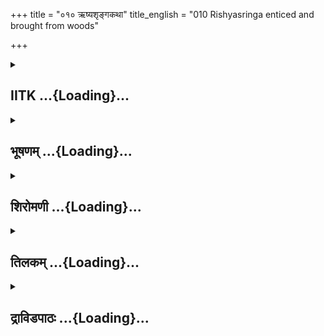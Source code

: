 +++
title = "०१० ऋष्यशृङ्गकथा"
title_english = "010 Rishyasringa enticed and brought from woods"

+++
<div caption="श्रीराम-हरिसीताराममूर्ति-घनपाठिभ्यां वचनम्" class="audioEmbed" src="https://archive.org/download/Ramayana-recitation-Sriram-harisItArAmamUrti-Ghanapaati-v2/Kanda_1/Kanda_1_BK-010-Rushya_Shrunga_Kathaa.mp3"></div>

<div class="js_include collapsed" newlevelforh1="2" title="IITK" unfilled url="/purANam/rAmAyaNam/audIchya-pAThaH/iitk/1_bAlakANDam/02-putrakAmaH/010_RShyashRngakathA.md">
<details><summary><h2>IITK ...{Loading}...</h2></summary>

Sumantra narrates the manner in which Rsyasringa was brought to
Anga--Romapada sends courtesans to lure Rsyasringa and to get him to
faminestricken Anga--rains follow ending famine Rsyasringa marries
Santa, daughter of Romapada.



### श्लोकः
#### मूलम्
सुमन्त्रश्चोदितो राज्ञा प्रोवाचेदं वचस्तदा।  
यथर्श्यशृङ्गस्त्वानीत श्श्रुणु मे मन्त्रिभिस्सह॥1.10.1॥

#### शब्दार्थः
राज्ञा by the king, चोदितः prompted, सुमन्त्रः Sumantra, तदा then, इदम् these words, प्रोवाच said, सःऋश्यशृङ्गः that Rsyasringa, मन्त्रिभिःसह with ministers, यथा in what manner, आनीतः was  brought, मे to me, शृणु listen.

#### आङ्ग्लानुवादः
Thus prompted by king Dasaratha, Sumantra said,  "I shall relate to you the manner in which Rsyasringa was brought to the court. Listen to me along with your ministers".



### श्लोकः
#### मूलम्
रोमपादमुवाचेदं सहामात्यः पुरोहितः।  
उपायो निरपायोऽयमस्माभिरभिचिन्तितः॥ 1.10.2॥

#### शब्दार्थः
सहामात्यः along with ministers, पुरोहितः the priest, रोमपादम् to Romapada, इदम् these words, उवाच addressed, अस्माभिः by us, निरपायः without danger, अयम् this, उपायः plan, अभिचिन्तितः is thought over.

#### आङ्ग्लानुवादः
The priest accompanied by ministers said to Romapada, "We have thought over a plan which will never fail."



### श्लोकः
#### मूलम्
ऋश्यशृङ्गो वनचरस्तपस्स्वाध्ययने रतः।  
अनभिज्ञस्स नारीणां विषयाणां सुखस्य च।1.10.3॥

#### शब्दार्थः
ऋश्यशृङ्गः Risyasringa, वनचरः residing in forests, तपः स्वाध्ययने रतः delighted in the  study of vedas, सः he, नारीणाम् of women, विषयाणाम् of pleasures, सुखस्य च of worldly enjoyments, अनभिज्ञः not acquainted with.

#### आङ्ग्लानुवादः
"Rsyasringa, residing in the forest, is engrossed in the study of the Vedas. He is not acquainted with women and sensual pleasures.



### श्लोकः
#### मूलम्
इन्द्रियार्थैरभिमतैर्नरचित्तप्रमाथिभिः ।  
पुरमानाययिष्यामः क्षिप्रं चाध्यवसीयताम्॥ 1.10.4॥

#### शब्दार्थः
नरचित्तप्रमाथिभिः overpowering the minds of men, अभिमतैः dear, इन्द्रियार्थैः with sensual  pleasures, पुरम् town, आनाययिष्यामः we will prompt him to come over, क्षिप्रम् quickly, अध्यवसीयताम् may it be determined.

#### आङ्ग्लानुवादः
By means of  such things that can cause sensual pleasures and overpower the minds of men, we shall be able to bring him to the town. Let it be decided quickly (said the ministers)



### श्लोकः
#### मूलम्
गणिकास्तत्र गच्छन्तु रूपवत्यस्स्वलङ्कृताः।  
प्रलोभ्य विविधोपायैरानेष्यन्तीह सत्कृताः॥1.10.5॥

#### शब्दार्थः
रूपवत्यः beautiful, स्वलङ्कृताः wellattired, गणिकाः courtesans, सत्कृताः welltreated by you, तत्र there, गच्छन्तु let them go, विविधोपायैः by various means, प्रलोभ्य alluring him, इह here, आनेष्यन्ति will bring him here.

#### आङ्ग्लानुवादः
Beautiful and welladorned courtesans, may be sent there. They will allure him by various means and honourably bring him here.



### श्लोकः
#### मूलम्
श्रुत्वा तथेति राजा च प्रत्युवाच पुरोहितम्।  
पुरोहितो मन्त्रिणश्च तथा चक्रुश्च ते तदा॥1.10.6॥

#### शब्दार्थः
राजा king, श्रुत्वा having listened, तथा इति let it be done in that way, पुरोहितम् priest, प्रत्युवाच replied, तदा then, पुरोहितः priest, ते those, मन्त्रिणश्च ministsers, तथा in the same way, चक्रुः acted.

#### आङ्ग्लानुवादः
The king, having listened to these words, conveyed his approval saying, 'Let it be done that way'. The priests and ministers acted accordingly.



### श्लोकः
#### मूलम्
वारमुख्याश्च तच्छ्रुत्वा वनं प्रविविशुर्महत्।  
आश्रमस्याविदूरेऽस्मिन् यत्नं कुर्वन्ति दर्शने॥1.10.7॥  
ऋषिपुत्रस्य धीरस्य नित्यमाश्रमवासिनः।

#### शब्दार्थः
तत् श्रुत्वा having heard this, वारमुख्याः beautiful courtesans, महत् great, वनम् forest, प्रविविशुः entered, आश्रमस्य of the hermitage, अस्मिन् अविदूरे not at a distance, धीरस्य of that man having controlled senses, नित्यम् always, आश्रमवासिनः residing in the forest, ऋषिपुत्रस्य son of rishi, दर्शने sight of, यत्नम् effort, कुर्वन्ति made.

#### आङ्ग्लानुवादः
Having heard this, beautiful courtesans entered the great forest and remaining at a  place not far from the hermitage made efforts to steal a sight of this son of a sage (Rsyasringa), this forest dweller, this controller of the senses.



### श्लोकः
#### मूलम्
पितुस्सनित्यसन्तुष्टो नातिचक्राम चाश्रमात्॥1.10.8॥  
न तेन जन्मप्रभृति दृष्टपूर्वं तपस्विना।  
स्त्री वा पुमान्वा यच्चान्यत्सर्वं नगरराष्ट्रजम्॥ 1.10.9॥

#### शब्दार्थः
नित्यसन्तुष्टः always contended, सः Rsyasringa, पितुः father's, आश्रमात् from the hermitage, नातिचक्राम never stirred out, तपस्विना by the ascetics, तेन by him, जन्मप्रभृति from his birth, स्त्री वा neither a woman, पुमान्वा nor a man, नगरराष्ट्रजम् born in towns or cities, सर्वम् all, यत् अन्यत् other creatures, न दृष्टपूर्वम् did not see earlier.

#### आङ्ग्लानुवादः
He (Rsyasringa) was always content and never stirred out of his father's hermitage. Absorbed in penance he had never seen  a woman or a man nor any of the creatures born in towns or cities right from his birth.



### श्लोकः
#### मूलम्
ततः कदाचित्तं देशमाजगाम यदृच्छया।  
विभण्डकसुतस्तत्र ताश्चापश्यद्वराङ्गनाः॥1.10.10॥

#### शब्दार्थः
ततः thereafter, कदाचित् on one day, विभण्डकसुतः son of Vibhandaka, यदृच्छया accidentally, तं देशम् towards that place, आजगाम came, तत्र there, ताः those, वराङ्गनाः beautiful women, अपश्यत् saw.

#### आङ्ग्लानुवादः
One day this son of Vibhandaka (Rsyasringa) accidentally came to the place where he saw the beautiful women.



### श्लोकः
#### मूलम्
ताश्चित्रवेषाः प्रमदा गायन्त्यो मधुरस्वराः।  
ऋषिपुत्रमुपागम्य सर्वा वचनमब्रुवन्॥ 1.10.11॥

#### शब्दार्थः
चित्रवेषाः beautifully attired, मधुरस्वराः having sweet voices, गायन्त्यः singing, ताः those प्रमदाः women, सर्वाः all, ऋषिपुत्रम् Rsyasringa, उपागम्य having approached, अब्रुवन् said.

#### आङ्ग्लानुवादः
Those wonderfully attired women singing with sweet voices approached the son of the sage (Rsyasringa) and saidः



### श्लोकः
#### मूलम्
कस्त्वं किं वर्तसे ब्रह्मन् ज्ञातुमिच्छामहे वयम्।  
एकस्त्वं विजने घोरे वने चरसि शंस नः॥ 1.10.12॥

#### शब्दार्थः
ब्रह्मन् O Brahman, त्वं कः who are you? किं वर्तसे how are you subsisting? त्वम् you, एकः alone, विजने in a lonely, घोरे dreadful, वने in the forest, चरसि you are roaming, वयम् we, ज्ञातुम् to know, इच्छामहे desirous, नःशंस tell us.

#### आङ्ग्लानुवादः
'O brahman Who are you? How are you subsisting? We wish to know why you are roaming alone in this dreadful forest? Could you tell us.'



### श्लोकः
#### मूलम्
अदृष्टरूपास्तास्तेन काम्यरूपा वने स्त्रियः।  
हार्दात्तस्य मतिर्जाता व्याख्यातुं पितरं स्वकम्॥1.10.13॥

#### शब्दार्थः
काम्यरूपाः women of charming appearance, ताः स्त्रियः those women, तेन by him, वने in the forest, अदृष्टरूपाः whose forms were never seen before, हार्दात् due to affection, तस्य for him, स्वकं पितरम्  about his father, व्याख्यातुम् narrating, मतिः intention, जाता arose.

#### आङ्ग्लानुवादः
He had never seen such charming women in the forest. He developed affection towards them and a desire arose in him to speak about his father.



### श्लोकः
#### मूलम्
पिता विभण्डकोऽस्माकं तस्याहं सुत औरसः।  
ऋश्यशृङ्ग इति ख्यातं नाम कर्म च मे भुवि॥1.10.14॥

#### शब्दार्थः
विभण्डकः Vibhandaka, अस्माकम् our, पिता father, अहम् I, तस्य his, औरसः सुतः his own son, मे my, ऋश्यशृङ्ग Rsyasringa, इति thus, नाम name, कर्म च through result of an action (having one horn on his head), भुवि world over, ख्यातम् is known.

#### आङ्ग्लानुवादः
'My father is Vibhandaka. I am his own son. My name is Rsyasringa. I am known the world over by this name associated with my karma'.



### श्लोकः
#### मूलम्
इहाश्रमपदोऽस्माकं समीपे शुभदर्शनाः।  
करिष्ये वोऽत्र पूजां वै सर्वेषां विधिपूर्वकम्॥1.10.15॥

#### शब्दार्थः
शुभदर्शनाः O auspicious looking women, अस्माकम् our, आश्रमपदः hermitage, इह here, समीपे nearby, अत्र here, वः सर्वेषाम् to all of you, पूजाम् hospitable reception, विधिपूर्वकम् according to scriptural injunctions, करिष्ये I will extend.

#### आङ्ग्लानुवादः
'O auspiciouslooking women, our hermitage is nearby. I will extend to you due hospitality'.



### श्लोकः
#### मूलम्
ऋषिपुत्रवचश्श्रुत्वा सर्वासां मतिरास वै।  
तदाश्रमपदं द्रष्टुं जग्मुस्सर्वाश्च तेन ताः॥ 1.10.16॥

#### शब्दार्थः
ऋषिपुत्रवचः words of the son of ascetic, Rishyashringa, श्रुत्वा having listened, सर्वासाम् for all those women, तत् आश्रमपदम् that hermitage, द्रष्टुम् to see, मतिः desire, आस वै arose, सर्वाः all of them, तेन with him, जग्मुः च accompanied.

#### आङ्ग्लानुवादः
After listening to the words of the sage's son (Rsyasringa), all the beautiful women with a desire to see the hermitage  accompanied him.



### श्लोकः
#### मूलम्
आगतानां ततः पूजामृषिपुत्रश्चकार ह।  
इदमर्घ्यमिदं पाद्यमिदं मूलमिदं फलं च नः॥1.10.17॥

#### शब्दार्थः
ततः thereafter, ऋषिपुत्रः son of ascetic, इदम् this one, नः our, अर्घ्यम् respectable offerings, इदम् this, पाद्यम् water for washing feet, इदम् this, मूलम् roots, फलं च fruits also, आगतानाम् for all those who have come, पूजाम् homage, चकार ह performed.

#### आङ्ग्लानुवादः
Thereafter the son of ascetic respectfully received the the strangers saying, "(Accept) our offerings, here is water for washing feet and  here are roots and fruits".



### श्लोकः
#### मूलम्
प्रतिगृह्य च तां पूजां सर्वा एव समुत्सुकाः।  
ऋषेर्भीताश्च शीघ्रं ता गमनाय मतिं दधुः॥1.10.18॥

#### शब्दार्थः
ताः सर्वाः all of them, समुत्सुकाः anxious persons, तां पूजाम् those offerings, प्रतिगृह्य having  received, ऋषेः of the ascetic, भीताः feared, शीघ्रम् immediately, गमनाय to return, मतिम्  minds, दधुः decided.

#### आङ्ग्लानुवादः
The anxious courtesans received the offerings and afraid of the ascetic's return, made up their minds to withdraw immediately.



### श्लोकः
#### मूलम्
अस्माकमपि मुख्यानि फलानीमानि वै द्विज ।  
गृहाण प्रति भद्रं ते भक्षयस्व च मा चिरम्॥1.10.19॥

#### शब्दार्थः
द्विज O Brahmin, अस्माकम् our, मुख्यानि excellent, इमानि फलान्यपि these fruits also, प्रतिगृहाण you may accept, भद्रम् ते prosperity to you, भक्षयस्व you may eat, चिरम् मा do not delay.

#### आङ्ग्लानुवादः
'O brahmin, these are excellent fruits. May prosperity be to you. Accept them and eat them without delay.'



### श्लोकः
#### मूलम्
ततस्तास्तं समालिङ्ग्य सर्वा हर्षसमन्विताः।  
मोदकान्प्रददुस्तस्मै भक्ष्यांश्च विविधान् बहून्॥1.10.20॥

#### शब्दार्थः
ततः there upon, ताः सर्वाः all of them, तम् him, समालिङ्ग्य embracing, हर्षसमन्विताः they were filled with joy, तस्मै for him, बहून् plentiful, मोदकान् sweetmeats, विविधान् various, भक्ष्यांश्च other articles of food, प्रददुः gave.

#### आङ्ग्लानुवादः
Then, all the courtesans embracing him with joy, offered plentiful sweetmeats and various items of food.



### श्लोकः
#### मूलम्
तानि चास्वाद्य तेजस्वी फलानीति स्म मन्यते।  
अनास्वादितपूर्वाणि वने नित्यनिवासिनाम्॥1.10.21॥

#### शब्दार्थः
तेजस्वी Rsyasringa, possessing the lustre of Brahma, वने in the forest, नित्यनिवासिनाम् of  those who are always residing in the forest, अनास्वादितपूर्वाणि which were not tasted earlier, तानि them, आस्वाद्य having tasted, फलानि इति as fruits, मन्यते स्म thought about them.

#### आङ्ग्लानुवादः
The lustrous (Rsyasringa) who had never tasted any food other than what was offered by the permanent forestdwellers mistook them for fruits.



### श्लोकः
#### मूलम्
आपृच्छ्य च तदा विप्रं व्रतचर्यां निवेद्य च।  
गच्छन्ति स्मापदेशात्ता भीतास्तस्य पितुस्स्त्रियः॥1.10.22॥

#### शब्दार्थः
तदा then, ताः स्त्रियः those women, विप्रम् Rsyasringa, आपृच्छ्य bidding farewell, व्रतचर्याम् observance of religious austerities, निवेद्य having made known, तस्य his, पितुः for his father, भीताः afraid of, अपदेशात् on that pretext, गच्छन्ति स्म went away.

#### आङ्ग्लानुवादः
The ladies apprehensive of (the arrival of) his father took leave of him on the pretext of  observance of (evening) rites.



### श्लोकः
#### मूलम्
गतासु तासु सर्वासु काश्यपस्यात्मजो द्विजः।  
अस्वस्थहृदयश्चासीद्दुःखं स्म परिवर्तते॥1.10.23॥

#### शब्दार्थः
तासु सर्वासु when all of them, गतासु (सतीषु ) having departed, काश्यपस्य Kasyapa's, आत्मजः son, द्विजः brahmin, अस्वस्थहृदयः restless in mind, आसीत् remained, दुःखम्  sorrow, परिवर्तते स्म moved him around.

#### आङ्ग्लानुवादः
When they all departed, Kasyapa's son, the brahmin roamed (Rsyasringa) with a restless mind  charged with sorrow.



### श्लोकः
#### मूलम्
ततोऽपरेद्युस्तं देशमाजगाम स वीर्यवान्।  
मनोज्ञा यत्र ता दृष्टा वारमुख्यास्स्वलङ्कृताः॥1.10.24॥

#### शब्दार्थः
ततः afterwards, वीर्यवान् possessing the power of penance, सः he, अपरेद्युः on the following day, मनोज्ञाः pleasing  to the mind, वारमुख्याः courtesans, स्वलङ्कृताः welladorned, ताः the courtesans, यत्र at which place, दृष्टाः were seen, तं देशम् that place, आजगाम came.

#### आङ्ग्लानुवादः
On the following day, the sage armed with the power of penance, came to the place where he had seen those enticing, welladorned courtesans.



### श्लोकः
#### मूलम्
दृष्ट्वैव च तास्तदा विप्रमायान्तं हृष्टमानसाः।  
उपसृत्य ततस्सर्वास्तास्तमूचुरिदं वचः॥1.10.25॥

#### शब्दार्थः
तदा then, ताः they, आयान्तम् approaching, तं विप्रम् that brahmin, दृष्ट्वा एव after seeing him, हृष्टमानसाः rejoiced in mind, ताः सर्वाः all of them, ततः thereafter, उपसृत्य having approached, तम् addressing him, इदं वचः these words, ऊचुः uttered.

#### आङ्ग्लानुवादः
All of them were rejoiced on seeing the brahmin approaching them, came nearer to him and saidः



### श्लोकः
#### मूलम्
एह्याश्रमपदं सौम्य ह्यस्माकमिति चाब्रुवन्।  
तत्राप्येष विधिश्श्रीमान् विशेषेण भविष्यति॥1.10.26॥

#### शब्दार्थः
हे सौम्य O Gentleman, अस्माकम् our, आश्रमपदम् hermitage, एहि you may come, तत्र there, श्रीमान् lovely, एषः विधिः this hospitable treatment, विशेषेण special, भविष्यति will be extended, इति च also, अब्रुवन् spoke.

#### आङ्ग्लानुवादः
'O handsome one, come to our hermitage. A special, sumptuous hospitality will be extended to you', they said.



### श्लोकः
#### मूलम्
श्रुत्वा तु वचनं तासां सर्वासां हृदयङ्गमम्।  
गमनाय मतिं चक्रे तं च निन्युस्तदा स्त्रियः॥1.10.27॥

#### शब्दार्थः
तासां सर्वासाम् all theirs, हृदयङ्गमम् pleasing to the mind, वचनम् speech, श्रुत्वा having heard, गमनाय to go forth, मतिम् decison, चक्रे made, तदा then, स्त्रियः those women, तं निन्युः took him away.

#### आङ्ग्लानुवादः
Having heard their words pleasing to the mind, he agreed to go with them. And the women took him away.



### श्लोकः
#### मूलम्
तत्र चानीयमाने तु विप्रे तस्मिन्महात्मनि।  
ववर्ष सहसा देवो जगत्प्रह्लादयंस्तदा॥1.10.28॥

#### शब्दार्थः
महात्मनि when the illustrious, तस्मिन् विप्रे ascetic, आनीयमाने was being brought, तदा then, देवः Parjanya, Presiding deity for rains, जगत् earth, प्रह्लादयन् pleasing, सहसा at once, तत्र there, ववर्ष rained.

#### आङ्ग्लानुवादः
As the illustrious sage was being brought (to Anga) the god of rain (Parjanya) suddenly inundated the earth which looked cherful (with rain).



### श्लोकः
#### मूलम्
वर्षेणैवागतं विप्रं विषयं स्वं नराधिपः।  
प्रत्युद्गम्य मुनिं प्रह्वश्शिरसा च महीं गतः॥1.10.29॥

#### शब्दार्थः
नराधिपः king Romapada, वर्षेणैव along with rain, स्वम् his own, विषयम् country, आगतम् arrived, मुनिम् ascetic, विप्रम् brahmin, (Rsyasringa), प्रत्युद्गम्य gone out to welcome, प्रह्वः bowed down humbly, शिरसा with head, महीम् ground, गतः touched.

#### आङ्ग्लानुवादः
The king (Romapada) went out to welcome the ascetic, the brahmin who brought along with him rains to his country. He humbly bowed down his head and prostrated before him.



### श्लोकः
#### मूलम्
अर्घ्यं च प्रददौ तस्मै न्यायतस्सुसमाहितः।  
वव्रे प्रसादं विप्रेन्द्रान्मा विप्रं मन्युराविशेत्॥1.10.30॥

#### शब्दार्थः
सुसमाहितः concentrating his mind, तस्मै to him, अर्घ्यम् च offerings, न्यायतः righteously, प्रददौ gave, विप्रेन्द्रात् from the brahmin (Rsyasringa), प्रसादम् favour, वव्रे sought, विप्रम् sage Vibhandaka, मन्युः anger, आविशेत् did not pervade.

#### आङ्ग्लानुवादः
He gave that Indra among the brahmins offerings righteously with unstinted devotion and asked for his favour that he should not incur the wrath of the sage (his father Vibhandaka for having brought him to Anga).



### श्लोकः
#### मूलम्
अन्तःपुरं प्रविश्यास्मै कन्यां दत्त्वा यथाविधि।  
शान्तां शान्तेन मनसा राजा हर्षमवाप सः॥1.10.31॥  
एवं स न्यवसत्तत्र सर्वकामैस्सुपूजितः।

#### शब्दार्थः
सः राजा the king, अन्तःपुरम् inner apartment, प्रविश्य having entered, कन्याम् daughter, शान्ताम् Shanta, अस्मै for him, यथाविधि in accordance with rules, दत्वा united him in marriage, शान्तेन peaceful, मनसा mind, हर्षम् satisfaction, अवाप experienced.  
सः Rsyasringa, एवम् in this way, सर्वकामैः all desires, सुपूजितः respectfully ministered, तत्र there, न्यवसत् lived.

#### आङ्ग्लानुवादः
The king entered the inner apartment, duly offered him his daughter Shanta in marriage and experienced peace and satisfaction.  
Thus he (Rsyasringa) lived there, with all his desires fulfilled" (said Sumantra).  

### समाप्तिः
 श्रीमद्रामायणे वाल्मीकीय आदिकाव्ये बालकाण्डे दशमस्सर्गः॥  
Thus ends the tenth sarga of Balakanda of the holy Ramayana the first epic composed by sage Valmiki.

</details>
</div>
<div class="js_include collapsed" newlevelforh1="2" title="भूषणम्" unfilled url="/purANam/rAmAyaNam/audIchya-pAThaH/TIkA/bhUShaNa_iitk/1_bAlakANDam/02-putrakAmaH/010_RShyashRngakathA.md">
<details><summary><h2>भूषणम् ...{Loading}...</h2></summary>



सुमन्त्रश्चोदितो राज्ञा प्रोवाचेदं वचस्तथा ।  

यथर्श्यशृङ्गस्त्वानीतः शृणु मे मन्त्रिभिः स ह  ॥  १।१०।१  ॥   

सुमन्त्र इत्यादि । मे मत्तः, स ऋश्यशृङ्गः यथा मन्त्रिभिरानीतः तथा शृणु ।
हेति प्रसिद्धौ  ॥  १।१०।१  ॥   

  

रोमपादमुवाचेदं सहामात्यपुरोहितः ।  

उपायो निरपायो ऽयमस्माभिरभिचिन्तितः  ॥  १।१०।२  ॥   

रोमेति । निरपायः अव्यभिचारिफलः  ॥  १।१०।२  ॥   

  

ऋश्यशृङ्गो वनचरस्तपःस्वाध्यायने रतः ।  

अनभिज्ञः स नारीणां विषयाणां सुखस्य च  ॥  १।१०।३  ॥   

ऋश्यशृङ्ग इति । तपःस्वाध्यायने तपःस्वाध्याययोः । "सर्वो द्वन्द्वो
विभाषयैकवद्भवति" इत्येकवद्भावः । "अन्येषामपि दृश्यते" इति दीर्घः । तेन
पुराणेतिहासादिमुखेनापि न स्त्रीस्वरूपं जानातीति भावः । नारीणामनभिज्ञ इति
कर्मणि षष्ठी । विषयाणां शब्दस्पर्शरूपरसगन्धानां सम्बन्धिनः सुखस्य
चानभिज्ञश्च भवति  ॥  १।१०।३  ॥   

  

इन्द्रियार्थैरभिमतैर्नरचित्तप्रमाथिभिः ।  

पुरमानाययिष्यामः क्षिप्रं चाध्यवसीयताम्  ॥  १।१०।४  ॥   

इन्द्रियेति । नरचित्तप्रमाथिभिः नरचित्ताकर्षकैः, तमिति शेषः । क्षिप्रं
शीघ्रमानाययिष्यामः । अध्यवसीयतां निश्चीयताम्, अस्मदुक्तप्रकार इति शेषः
 ॥  १।१०।४  ॥   

  

गणिकास्तत्र गच्छन्तु रूपवत्यः स्वलङ्कृताः ।  

प्रलोभ्य विविधोपायैरानयिष्यन्ति सत्कृताः  ॥  १।१०।५  ॥   

के इन्द्रियार्थाः, कथं तैरानयनम् ? तत्राह गणिका इति । गणिकाः वेश्याः ।
प्रलोभ्य वञ्चयित्वा सत्कृताः अस्माभिः कृतबहुमानाः, ऋश्यशृङ्गेण वा  ॥ 
१।१०।५  ॥   

  

श्रुत्वा तथेति राजा च प्रत्युवाच पुरोहितम् ।  

पुरोहितो मन्त्रिणश्च तथा चक्रुश्च ते तदा ।  

वारमुख्यास्तु तच्छ्रुत्वा वनं प्रविविशुर्महत्  ॥  १।१०।६  ॥   

श्रुत्वेति । राजा पुरोहितं तथेति प्रत्युवाच । पुरोहितो ऽपि
मन्त्रिणस्तथेति प्रत्युवाच । ते च मन्त्रिणस्तथा चक्रुः, तेषामेवाधिकारात्
वारमुख्याः प्रेषयामासुरित्यर्थः  ॥  वारेति अर्द्धमेकम् । वारशब्देन  

वारस्त्रिय उच्यन्ते, नामैकदेशे नामग्रहणात्  ॥  १।१०।६  ॥   

  

आश्रमस्याविदूरे ऽस्मिन् यत्नं कुर्वन्ति दर्शने ।  

ऋषिपुत्रस्य धीरस्य नित्यमाश्रमवासिनः  ॥  १।१०।७  ॥   

आश्रमस्येति । अस्मिन्वने आश्रमस्याविदूरे । दर्शने ऋष्यशृङ्गदर्शने ।
यत्नम् अवधानम्, कुर्वन्ति अकुर्वन् । ऋषिपुत्रस्येत्यादिविशेषणत्रयं
यत्नस्य कर्तव्यत्वे हेतुः  ॥  १।१०।७  ॥   

  

पितुः स नित्यसन्तुष्टो नातिचक्राम चाश्रमात्  ॥  १।१०।८  ॥   

उक्तहेतुं विवृणोति पितुरित्यर्द्धेन । पितुः सकाशान्नित्यसन्तुष्टः ।
पितृशुश्रूषणैकरत इत्यर्थः  ॥  १।१०।८  ॥   

  

न तेन जन्मप्रभृति दृष्टपूर्वं तपस्विना ।  

स्त्री वा पुमान् वा यच्चान्यत्सर्वं नगरराष्ट्रजम्  ॥  १।१०।९  ॥   

हेत्वन्तरमाह न तेनेति । जन्मप्रभृति जन्मारभ्य, नगरजमश्वादि, राष्ट्रजं
कुक्कुटादि  ॥  १।१०।९  ॥   

  

ततः कदाचित्तं देशमाजगाम यदृच्छया ।  

विभण्डकसुतस्तत्र ताश्चापश्यद्वराङ्गनाः  ॥  १।१०।१०  ॥   

तत इति । यदृच्छया दैववशात्  ॥  १।१०।१०  ॥   

  

ताश्चित्रवेषाः प्रमदा गायन्त्यो मधुरस्वरैः ।  

ऋषिपुत्रमुपागम्य सर्वा वचनमब्रुवन्  ॥  १।१०।११  ॥   

ता इति । चित्रवेषाः नानालङ्काराः  ॥  १।१०।११  ॥   

  

कस्त्वं किं वर्तसे ब्रह्मन् ज्ञातुमिच्छामहे वयम् ।  

एकस्त्वं विजने घोरे वने चरसि शंस नः  ॥  १।१०।१२  ॥   

कस्त्वमिति । कस्त्वं किञ्जातिः, कस्य पुत्र इत्यर्थः । किं किमर्थं वर्तसे
। इच्छामह इत्यात्मनेपदमार्षम् । भवान् किञ्जातिः किन्नामधेयः कस्य पुत्रः
त्वं घोरे ऽस्मिन्वने किमर्थं वर्तसे किमर्थमेकश्चरसीति योजना  ॥  १।१०।१२
 ॥   

  

अदृष्टरूपास्तास्तेन काम्यरूपा वने स्त्रियः ।  

हार्दात्तस्य मतिर्जाता ह्याख्यातुं पितरं स्वकम्  ॥  १।१०।१३  ॥   

अदृष्टेति । यस्मात्कारणात् काम्यरूपाः काम्यमानरूपाः ताः । स्त्रियो वने
तेनादृष्टरूपाः तस्मात् हार्दात् दर्शनजस्नेहात्, स्वकं पितरं पित्रादिकम्
आख्यातुं मतिर्जाता  ॥  १।१०।१३  ॥   

  

पिता विभण्डको ऽस्माकं तस्याहं सुत औरसः ।  

ऋश्यशृङ्ग इति ख्यातं नाम कर्म च मे भुवि  ॥  १।१०।१४  ॥   

पितेति । अस्माकमिति मृगाद्यपेक्षया बहुवचनम् । किं तद्वद्गौणः पुत्रो ऽसि
? नेत्याह औरस इति । पुरा किल महाभूततटाकाख्ये सरसि उपस्पृशतो विभण्डकस्य
उर्वशीं दृष्ट्वा रेतो ऽस्खलत् । तन्मृगी जलेन सह पीत्वा गर्भिण्यासीत् ।
तस्यां जातः ऋश्यमृगतुल्यशृङ्गत्वाद्दृश्यशृङ्गाख्यो ऽभूदिति पौराणिकी कथा
। मे ऋश्यशृङ्गेति नाम ख्यातम् । मे तपोरूपं कर्म च भुवि वनभुवि ख्यातम्  ॥ 
१।१०।१४  ॥   

  

इहाश्रमपदो ऽस्माकं समीपे शुभदर्शनाः ।  

करिष्ये वो ऽत्र पूजां वै सर्वेषां विधिपूर्वकम्  ॥  १।१०।१५  ॥   

इहेति । इह वनसमीपे प्रदेशे । अस्माकमाश्रमपदः । पुंस्त्वमार्षम् । अत्र वः
पूजां करिष्ये, आगन्तव्यमिति भावः । सर्वेषामिति पुँल्लिङ्गनिर्देशः
स्त्रीस्वरूपापरिज्ञानकृतः  ॥  १।१०।१५  ॥   

  

ऋषिपुत्रवचः श्रुत्वा सर्वासां मतिरास वै ।  

तदाश्रमपदं द्रष्टुं जग्मुः सर्वाश्च तेन ताः  ॥  १।१०।१६  ॥   

ऋषीति । द्रष्टुं मतिरास अभूत् । अस्तेर्भूभावाभाव आर्षः । तेन सह
तदाश्रमपदं जग्मुश्च  ॥  १।१०।१६  ॥   

  

आगतानां ततः पूजामृषिपुत्रश्चकार ह ।  

इदमर्घ्यमिदं पाद्यमिदं मूलमिदं फलम्  ॥  १।१०।१७  ॥   

आगतानामिति । आगतानाम् आश्रमपदमागतानाम्, अन्ते इतिकरणं द्रष्टव्यम्  ॥ 
१।१०।१७  ॥   

  

प्रतिगृह्य तु तां पूजां सर्वा एव समुत्सुकाः ।  

ऋषेर्भीतास्तु शीघ्रं ता गमनाय मतिं दधुः  ॥  १।१०।१८  ॥   

प्रतिगृह्येति । समुत्सुकाः तत्संलापसाभिलाषाः ताः सर्वाः तां पूजाम्
ऋषिपुत्रदत्तां पूजाम् । प्रतिगृह्य ऋषेर्विभण्डकाद्भीतास्सत्यः शीघ्रं
गमनाय मतिं दधुः  ॥  १।१०।१८  ॥   

  

अस्माकमपि मुख्यानि फलानीमानि वै द्विज ।  

गृहाण प्रति भद्रं ते भक्षयस्व च मा चिरम्  ॥  १।१०।१९  ॥   

अस्माकमिति । प्रतिगृहाणेत्यन्वयः । "छन्दसि परे ऽपि" इति
प्रतीत्यस्योपसर्गस्य धातोरुपरिष्टात्प्रयोगः । "छन्दोवत्पुराणानि भवन्ति"
इति न्यायात् । मा चिरं विलम्बं मा कुरु  ॥  १।१०।१९  ॥   

  

ततस्तास्तं समालिङ्ग्य सर्वा हर्षसमन्विताः ।  

मोदकान् प्रददुस्तस्मै भक्षांश्च विविधान् शुभान्  ॥  १।१०।२०  ॥   

तत इति । अत्रादौ इत्युक्त्वेत्युपस्कार्यम्, स्नेहिजनवत्
वशीकारार्थमालिङ्ग्य  ॥  १।१०।२०  ॥   

  

तानि चास्वाद्य तेजस्वी फलानीति स्म मन्यते ।  

अनास्वादितपूर्वाणि वने नित्यनिवासिनाम्  ॥  १।१०।२१  ॥   

तानीति । वने नित्यनिवासिनाम् अनास्वादितपूर्वाणि तैः पूर्वमनास्वादितानि
फलानीमानीति मन्यते स्म । अपूर्वरसत्वात् "पूरणगुण " इति समासप्रतिषेधादेव
ज्ञापकात् तृतीयार्थे षष्ठी  ॥  १।१०।२१  ॥   

  

आपृच्छ्य तु तदा विप्रं व्रतचर्यां निवेद्य च ।  

गच्छन्ति स्मापदेशात्ताः भीतास्तस्य पितुः स्त्रियः  ॥  १।१०।२२  ॥   

आपृच्छ्येति । व्रतचर्यां निवेद्य अस्माभिः किञ्चिद्व्रतमनुष्ठेयमस्तीति
व्रतानुष्ठानं निवेद्य, तस्मादपदेशाद्व्याजात् । तस्य पितुर्भीताः सत्यो
गच्छन्ति स्म  ॥  १।१०।२२  ॥   

  

गतासु तासु सर्वासु काश्यपस्यात्मजो द्विजः ।  

अस्वस्थहृदयश्चासीद्दुःखं स्म परिवर्तते  ॥  १।१०।२३  ॥   

गतास्विति । काश्यपस्य कश्यपपुत्रस्य विभण्डकस्य, अस्वस्थहृदयः
कर्षितचित्तः दुःखं यथा भवति तथा परिवर्त्तते स्म सञ्चरति स्म  ॥  १।१०।२३
 ॥   

  

ततो ऽपरेद्युस्तं देशमाजगाम स वीर्यवान् ।  

मनोज्ञा यत्र ता दृष्टा वारमुख्याः स्वलङ्कृताः  ॥  १।१०।२४  ॥   

तत इति । ततः अस्वस्थचित्तत्वाद्धेतोः  ॥  १।१०।२४  ॥   

  

दृष्टैव च तदा विप्रमायान्तं हृष्टमानसाः ।  

उपसृत्य ततः सर्वास्तास्तमूचुरिदं वचः  ॥  १।१०।२५  ॥   

दृष्ट्वेति स्पष्टम्  ॥  १।१०।२५  ॥   

  

एह्याश्रमपदं सौम्य ह्यस्माकमिति चाब्रुवन् ।  

तत्राप्येष विधिः श्रीमान् विशेषेण भविष्यति  ॥  १।१०।२६  ॥   

एहीति । अस्माकमाश्रमपदमेहीति पूर्वेणान्वयः । तत्रापि श्रीमान्
समृद्धिमान् एष विधिः सत्कारः स्वदेशत्वाद्विशेषेण भविष्यति इति
चाब्रुवन्निति योजना  ॥  १।१०।२६  ॥   

  

श्रुत्वा तु वचनं तासां सर्वासां हृदयङ्गमम् ।  

गमनाय मतिं चक्रे तं च निन्युस्तदा स्त्रियः  ॥  १।१०।२७  ॥   

श्रुत्वेति । हृदयङ्गमं मनोज्ञम् । खश्प्रकरणे "गमेः सुप्युपसङ्ख्यानम्"
इति खश् । निन्युः नावमारोप्य गङ्गाप्रवाहेणेति शेषः । तथैव भारते
प्रतिपादनात्  ॥  १।१०।२७  ॥   

  

तत्र चानीयमाने तु विप्रे तस्मिन् महात्मनि ।  

ववर्ष सहसा देवो जगत्प्रह्लादयंस्तदा  ॥  १।१०।२८  ॥   

तत्रेति । तत्र अङ्गदेश इत्यर्थः  ॥  १।१०।२८  ॥   

  

हर्षेणैवागतं विप्रं विषयं स्वं नराधिपः ।  

प्रत्युद्गम्य मुनिं प्रह्वः शिरसा च महीं गतः  ॥  १।१०।२९  ॥   

हर्षेणेति । स्वं विषयं स्वदेशम्, प्रह्वः विनीतः  ॥  १।१०।२९  ॥   

  

अर्घ्यं च प्रददौ तस्मै न्यायतः सुसमाहितः ।  

वव्रे प्रसादं विप्रेन्द्रान्मा विप्रं मन्युराविशत्  ॥  १।१०।३०  ॥   

अर्घ्यं चेति । अर्घः पूजा तदर्थमुदकमर्ध्यम्, "पादार्घाभ्यां च" इति
यत्प्रत्ययः । न्यायतः शास्त्रक्रमेण । विप्रेन्द्रात् ऋश्यशृङ्गात् ।
प्रसादं गणिकाभिः प्रलोभ्यानयनकृतकोपनिवृत्तिं वव्रे । कथं वव्रे ? विप्रं
त्वां मन्युः कोपो माविशेदिति, माविशत्वित्यर्थः । लकारव्यत्ययः । यद्वा
विप्रं विभण्डकं मन्युः पुत्रविश्लेषकृतः कोपःमाविशेदिति । एवं प्रसादनादेव
विभण्डको न चुकोप पुत्रप्रसादवरणादेव पिता त्रिलोकज्ञस्तुष्यतीति पूर्वमेव
मन्त्रिभिर्निर्णीतं चेति बोध्यम् । कथमन्यथा उपायं चिन्तयन्तः प्राज्ञाः
अपायमपि न चिन्तयेयुः  ॥  १।१०।३०  ॥   

  

अन्तःपुरं प्रविश्यास्मै कन्यां दत्त्वा यथाविधि ।  

शान्तां शान्तेन मनसा राजा हर्षमवाप सः  ॥  १।१०।३१  ॥   

अन्तःपुरमिति । प्रविश्य तेन सहेति सिद्धम् । शान्तेन निर्दुःखेन
मनसोपलक्षितः । प्रसादकार्योपदर्शनात् प्रसन्नत्वं सिद्धम्  ॥  १।१०।३१  ॥   

  

एवं स न्यवसत्तत्र सर्वकामैः सुपूजितः  ॥  १।१०।३२  ॥   

\[ऋश्यशृङ्गो महातेजाश्शान्तया सह भार्यया ।\]  

इत्यार्षे श्रीरामायणे वाल्मीकीये आदिकाव्ये बालकाण्डे दशमः सर्गः  ॥  १०
 ॥   

एवमिति । एवं सर्वकामैः सुपूजितः । तत्र रोमपादान्तःपुरे  ॥  १।१०।३२  ॥   

इति श्रीगोविन्दराजविरचिते श्रीरामायणभूषणे मणिमञ्जीराख्याने
बालकाण्डव्याख्याने  

दशमःसर्गः  ॥  १०  ॥   

  



</details>
</div>
<div class="js_include collapsed" newlevelforh1="2" title="शिरोमणी" unfilled url="/purANam/rAmAyaNam/audIchya-pAThaH/TIkA/shiromaNI_iitk/1_bAlakANDam/02-putrakAmaH/010_RShyashRngakathA.md">
<details><summary><h2>शिरोमणी ...{Loading}...</h2></summary>



सुमन्त्र इति । राज्ञा चोदितः प्रेरितः सुमन्त्रः तदा तस्मिन्काले इदं वचः
प्रोवाच । वचनप्रकारमाह यथा येन प्रकारेण ऋष्यशृङ्गः मन्त्रिभिः
रोमपादसचिवादिभिः आनीतः रोमपादपुरं प्रापितस्तं प्रकारं सः
विशेषप्रश्नकर्ता त्वं मे मत्तः शृणु हेति हर्षे  ॥  १।१०।१  ॥   

  

रोमेति । सहामात्यः अमात्यसहितः पुरोहितः रोमपादम् इदं वचः उवाच ।
तद्वचनमेवाह निरपायः अवश्यंभाविफलविशिष्टः अयमुपायः अस्माभिः
अभिचिन्तितविचारितः  ॥  १।१०।२  ॥   

  

आनयनोपायमाह ऋष्येति । यः तपःस्वाध्यायतत्परः तपःस्वाध्याययोः निरतः वनचरः
वनमात्रवासी स ऋष्यशृङ्गः नारीणां स्त्रीणां
विषयाणामिन्द्रियग्राह्यरूपरसादीनां च सुखस्य
इन्द्रियविषयसंयोगजन्यानन्द(न्दि)तमस्य च अनभिज्ञः अनभिज्ञातास्ति  ॥ 
१।१०।३  ॥   

  

अभिमतैः प्रीतिविषयभूतैः अत एव नरचित्तप्रमाथिभिः जनहृदयापकर्षकैः
इन्द्रियार्थैः इन्द्रियविषयभूतपदार्थैः क्षिप्रं शीघ्रं पुरमानाययिष्यामः
इति अध्यवसीयताम् निश्चीयताम् । चशब्द इत्यर्थे  ॥  १।१०।४  ॥   

  

गणिका इति । रूपवत्यः स्वलङ्कृताः गणिका वेश्यास्तत्र ऋषिसमीपे गच्छन्तु ।
सत्कृता मुनिना आदृतास्ताः विविधोपायैः प्रलोभ्य इह आनेष्यन्ति  ॥  १।१०।५
 ॥   

  

श्रुत्वेति । राजा रोमपादः श्रुत्वा स्वमन्त्रिपुरोहितोक्तिं ज्ञात्वैव तथा
स्वोक्तप्रकारेण कुरुष्वेति पुरोहितं प्रत्युवाच । तदा राजाज्ञापनकाले ते
पुरोहितो मन्त्रिणश्च तथा राजाज्ञया स्वोक्तप्रकारेण चक्रुः । ऋष्यानयनाय
वनप्रवेशं प्रति गणिकाः आज्ञापयामासुरित्यर्थः । चशब्द एवार्थे  ॥  १।१०।६
 ॥   

  

वारमुख्या इति । वारमुख्याः गणिकाः तद्वनप्रवेशाज्ञापनं श्रुत्वैव महद्वनं
प्रविविशुः । अस्मिन्मुनिवनत्वेन प्रसिद्धवने आश्रमस्य
विभाण्डकमुनिपर्णशालायाः अविदूरे निकटे । स्थित्वेति शेषः । धीरस्य अत एव
नित्यमाश्रमवासिनः ऋषिपुत्रस्य ऋष्यशृङ्गस्य दर्शने अवलोकने यत्नं प्रयत्नं
कुर्वन्ति । एतेन मुनिसमीपगमनं नैतासां साध्यमिति ध्वनितम् । तेन मुनेः
परमतेजस्वित्वं सूचितम् । सार्धश्लोक एकान्वयी  ॥  १।१०।७  ॥   

  

पितुरिति । पितुः पितृसेवया पितृकृतलालनादिना वा नित्यसन्तुष्टः ऋष्यशृङ्गः
आश्रमान्नातिचक्राम  ॥  १।१०।८  ॥   

  

नेति । तेन प्रसिद्धेन तपस्विना ऋष्यशृङ्गेण जन्मप्रभृति जन्मनः आरभ्य
नगरराष्ट्रजं नगरराष्ट्रोद्भवं स्त्रीपुमाँश्च अन्यत्तद्भिन्नं च
नपुंसकमित्यर्थः । सत्वं नगरराष्ट्रसम्बन्धिप्राणिधर्मश्च वृत्तमिति यावत्
। एतत्सर्वं दृष्टपूर्वं न । अतो न ज्ञायत इति शेषः । दृष्टपूर्वं
नगरराष्ट्रजमेतद्द्वयमावृत्त्या लिङ्गविपरिणामेन च सर्वत्रान्वेति ।
"नपुंसकमनपुंसकेनैकवच्चास्यान्यतरस्याम्" इति नपुंसकशेषे
समुदायान्वयेनावयवान्वये पर्यवसानं वा बोध्यम् । वाशब्दौ चार्थौ  ॥  १।१०।९
 ॥   

  

तत इति । ततः स्वाश्रमात्कदाचित्कस्मिंश्चित्समये तं गणिकाधिष्ठितं देशं
वनप्रदेशं यदृच्छया परमात्मेच्छया विभाण्डकसुतः ऋष्यशृङ्गः आजगाम । तत्र
तस्मिन्वनप्रदेशे ता वञ्चनार्थमागताः वराङ्गनाः गणिकाः अपश्यच्च  ॥  १।१०।१०
 ॥   

  

ता इति । चित्रवेषाः विचित्रवेषधराः मधुरस्वनैः गायन्त्यः ताः
आनयनार्थमागताः सर्वाः प्रमदाः ऋषिपुत्रमुपागम्य सम्प्राप्य वचनमब्रुवन्  ॥ 
१।१०।११  ॥   

  

वचनमेवाह क इति । हे ब्रह्मन् त्वं कः कस्य पुत्रः किन्नामा चासीत्यर्थः ।
किं वर्तसे किं कर्म वर्तसे प्रवर्तयसि करोषीत्यर्थः । अन्तर्भावितणिजर्थः
। विजने जनान्तररहिते अत एव घोरे भयङ्करे वने एकस्त्वं किं किमर्थं चरसि
इति वयं ज्ञातुमिच्छामहे इच्छामः । अतस्त्वं नः अस्मभ्यं शंस ।
किमित्यावृत्त्या चरसीत्यत्राप्यन्वेति । विजने दूरे इति भट्टसम्मतः पाठः ।
तत्र ग्रामादिभ्यो दूरे इत्यर्थः  ॥  १।१०।१२  ॥   

  

अदृष्टेति । तेन ऋष्यशृङ्गेण अदृष्टरूपाः न दृष्टानि रूपाणि यासां ताः
काम्यरूपाः सर्वेच्छाविषयीभूतरूपविशिष्टाः । परमसुन्दरीरित्यर्थः । वने
विद्यमानाः स्त्रियः हार्दादवलोकनमात्रेण जातस्नेहात्स्वकं पितरमुपलक्षणेन
तत्पृष्टं सर्वमित्यर्थः । आख्यातुं मतिर्जाता ।
ख्याधातोर्द्विकर्मकत्वात्  

कर्मद्वयम्  ॥  १।१०।१३  ॥   

  

तदाख्यानमेवाह पितेति । अस्माकं पिता विभाण्डकः विभाण्डकनामा । "अस्मदो
द्वयोश्च" इत्यनुशासनाद्बहुत्वम् । स्वस्मिन्नौपचारिकपुत्रत्वं वारयन्नाह
ऋष्यशृङ्ग इति । ऋष्यशृङ्गनामकः तस्य विभाण्डकस्याहमौरसः मुख्यः सुतः । मे
कर्म मत्कर्तृकोच्चारणक्रियानिष्पाद्यं भुवि वैकुण्ठादिभूमौ ख्यातं
प्रसिद्धं नाम रामनामेत्यर्थः । ऋष्यशृङ्गनामार्थस्तु ऋष्यस्य
मृगजातिविशेषस्य शृङ्गमिव शृङ्गं यस्येत्यर्थः । अत्र पौराणिकी प्रसिद्धिः
कस्मिंश्चित्सरसि विहरन्तीमुर्वशीमवलोक्य स्खलितं विभाण्डकस्य रेतः जले
मृग्या पीतम् । तज्जातत्वाच्छृङ्गित्वमेतस्येति । एतेन कर्मनाम्नोः
ख्यातपदं योजयित्वा व्याख्यानं निरस्तम् । ख्यातत्वस्य पितर्यपि तुल्यत्वेन
तन्नामकथनवैयर्थ्यापत्तेः । ननु ऽसंस्कृतायां तु भार्यायां
स्वयमुत्पादयेत्तु यम् । तमौरसं विजानीयात्पुत्रं प्राथमकल्पिकम्ऽ
इत्याद्युक्त्या ऽस्मिन्नौरसत्वव्यवहारो ऽनुपपन्न इति वाच्यम् ।
स्वनिरूपितक्षेत्रजादिभिन्नत्वे सति स्वजन्यत्वमौरसत्वमिति
स्वीकारेणादोषात् । स्मृतिस्त्वेकदेशानुवादिका । दृष्टश्चैकदेशानुवादो
ऽवाक्ये तु सा विवक्षामपेक्षतेऽ इत्यादाविति दिक् । केचित्तु
पुराणप्रसिद्धमृष्यन्तरमिति वर्णयन्ति । अस्य मृगीसुतत्वेन व्यवहारस्तु
मृगनयनीत्वादिना तन्मातुर्मृगीत्वेन व्यवहारात् । अस्मिन्पक्षे
ऋष्यशृङ्गार्थस्तु ऋष्याणां मृगाणां शृङ्गाणि विहारशिखराणि यस्य
पर्वतशिखरविचरणशील इत्यर्थः । अत्रौरस इत्युक्तिरेव मानम् । अत्रारुचिबीजं
तु हनुमदादीनामौरसत्वव्यवहाराभावापत्तिरिति । कर्मणः प्रसिद्धत्वमात्रोक्तौ
ऋषेः स्वौद्धत्यवर्णनं प्रसज्येत । तेन तस्य गर्वित्वं प्रसज्येत इति दिक्
। स्मृतिनिषिद्धस्य आत्मनामादिग्रहणस्य प्रश्नाख्यानयोरदोषकत्वं
स्मृतिसिद्धान्तादौ निरुक्तम् । वक्ष्यते चैतत् रघुनाथस्य
स्वनामोच्चारणादिप्रघट्टके  ॥  १।१०।१४  ॥   

  

इहेति । हे शुभदर्शनाः इह अस्मिन्वने समीपे भवन्निकटे एव अश्रमपदः
श्रमनिवर्तकस्थानमस्ति । अतः अत्रास्मिन्स्वाश्रमे सर्वेषां वः युष्माकं
पूजां विधिपूर्वकं करिष्ये । एतेन मदाश्रमे भवद्भिर्गन्तव्यमिति बोधितम् ।
तेन तस्यातिथिपूजने श्रद्धातिशयः सूचितः । आश्रमपद इति पुँस्त्वमार्षम् ।
सर्वेषामिति पुँलिङ्गत्वेन निर्देशः स्त्रीपरिज्ञानराहित्यमूलकः । वैशब्द
एवार्थे  ॥  १।१०।१५  ॥   

  

ऋषीति । ऋषिपुत्रवचः श्रुत्वैव आश्रमपदं द्रष्टुं सर्वासां मतिर्निश्चयः आस
। अतस्तेन ऋष्यशृङ्गेण सह सर्वाः गणिकास्तदा तस्मिन्काले आश्रमपदं जग्मुः ।
वैशब्द एवार्थे । चो हेतौ । अस्तेर्भूभावाभाव आर्षः । दीप्त्यर्थकासो रूपं
वा  ॥  १।१०।१६  ॥   

  

गतानामिति । ततो ऽनन्तरमेव ऋषिपुत्रः गतानां स्वाश्रमे प्राप्तानां
स्त्रीजनानां पूजां चकार । ह इति प्रसिद्धौ । पूजनस्वरूपमाह इदमर्घ्यादिकं
नः अस्माकम् । दत्तं प्रतिगृह्णन्तु इति शेषः । तुशब्द एवार्थे  ॥  १।१०।१७
 ॥   

  

प्रतीति । समुत्सुकाः परमहर्षविशिष्टाः सर्वा गणिकास्तां मुनिदत्तां पूजां
प्रतिगृह्यैव । तुना शनैः किञ्चित्सम्भाष्य ऋषेर्विभाण्डकाद्भीता एव सत्यः
गमनायैव शीघ्रेण शीघ्रं मतिं दधुः । द्वितीयस्तुशब्द एवार्थे । एतेन
तस्मिन्काले ऋषिराश्रमादन्यत्र गत इति ध्वनितम्  ॥  १।१०।१८  ॥   

  

अस्माकमपीति । द्विज हे ब्राह्मण इमानि मुख्यानि श्रेष्ठानि अस्माकमपि
फलानि प्रतिगृहाण भक्षयस्व च चिरं विलम्बं मा नैव कुरु । ते भद्रम् ।
भक्षणेन कल्याणं स्यादित्यर्थः । वैशब्द एवार्थे । छन्दसि परे
इत्यनुशासनात्प्रतिशब्दः परत्र प्रयुक्तः  ॥  १।१०।१९  ॥   

  

तत इति । ततः स्वोक्त्यनन्तरं हर्षसमन्विता सर्वास्ता गणिकाः तं मुनिं
समालिङ्ग्य तस्मै मुनये विविधाननेकप्रकाराञ्छुभान्रमणीयान् भक्ष्यान्
भक्षयितुं योग्यान्मोदकान्प्रददुः । चो हेतौ । एतेन  

कार्यसिद्धौ न विलम्ब इति हर्षे हेतुर्ध्वनितः  ॥  १।१०।२०  ॥   

  

तानीति । तेजस्वी मुनिः वने नित्यनिवासिनामनास्वादितपूर्वाणि
पूर्वभक्षणकर्मत्वरहितानि तानि मोदकजातानि आस्वाद्य भक्षयित्वा तानि
फलान्येव इति मन्यते स्म । चशब्द एवार्थे  ॥  १।१०।२१  ॥   

आपृछ्येति । अपदानामाश्रयरहितानामीशात्स्वामिनः । रक्षकादित्यर्थः । तस्य
मुनेः पितुः भीता एव स्त्रियः व्रतचर्यां गमनहेतुकव्याजरूपव्रतकर्तव्यतां
निवेद्य उक्त्वा आपृछ्य आज्ञां गृहीत्वा च गच्छन्ति स्वस्थानं यान्ति स्म ।
तुशब्द एवार्थे  ॥  १।१०।२२  ॥   

  

गतास्विति । सर्वासु तासु गणिकासु गतासु काश्यपस्य कश्यपपुत्रविभाण्डकस्य
आत्मजो द्विजो ब्राह्मणः ऋष्यशृङ्ग अस्वस्थहृदयः चलितचित्तः एवासीत् । अत
एव दुःखं यथा स्यात्तथा परिवर्तते स्म । नैकत्रातिष्ठदित्यर्थः । चशब्द
एवार्थे । दुःखाच्च परिवर्तते इति भट्टसम्मतः पाठः । एतेन
ऋषेस्तन्मनस्कत्वं व्यक्तम्  ॥  १।१०।२३  ॥   

  

तत इति । स्वलङ्कृताः शोभनालङ्कारालङ्कृता अत एव मनोज्ञाः मनोहराः ताः
वारमुख्याः गणिकाः यत्र यस्मिन्देशे दृष्टाः ऋषिपुत्रेणावलोकिताः तं देशं
वीर्यवांस्तपोबलविशिष्टः स ऋष्यशृङ्ग ततः स्वाश्रमात्परेद्युः आजगाम । स
वीर्यवानित्येतस्मादुत्तरम् ऽविभाण्डकसुतः श्रीमान्मनसा चिन्तयन्मुहुःऽ इति
श्लोकार्द्धं भट्टसम्मतम्  ॥  १।१०।२४  ॥   

  

दृष्ट्वैवेति । तदा ऋष्यागमनसमये एव आयान्तं तं विप्रम् ऋष्यशृङ्गं
दृष्ट्वैव सर्वास्ताः गणिकाः ततः स्वासनादुपसृत्य प्रत्युद्गम्य इदं वचः
ऊचुः  ॥  १।१०।२५  ॥   

  

तद्वचनमेवाहः एहीति । हे सौम्य अस्माकमपि आश्रमपदमा समन्ताच्छ्रमनिवर्तकं
स्थानमेहि आगच्छ । तत्र तस्मिन्नस्मदाश्रमपदे ऽपि
श्रीमान्सर्वसम्पत्तिसमृद्धः एषः फलादिनिचयविशिष्टः विधिः सत्कारविधानं
विशेषेण भविष्यतीति अब्रुवन् । चशब्द इत्यर्थे अब्रुवन्नित्यस्यानन्तरं
ऽचित्राण्यत्र बहूनि स्युर्मूलानि च फलानि चऽ इति श्लोकार्द्धं भट्टसम्मतम्
 ॥  १।१०।२६  ॥   

  

श्रुत्वेति । सर्वासां हृदयङ्गमं मनोहरं वचनं श्रुत्वैव गमनाय मतिं निश्चयं
चक्रे । तदा तद्गमननिश्चयकाले एव तं ऋषिं स्त्रियः निन्युः । तुचशब्दौ
एवार्थौ । अत्र भारतानुरोधान्नयनं नावमारोप्य गङ्गाप्रवाहेण बोध्यम्  ॥ 
१।१०।२७  ॥   

  

तत्रेति । तदा आनयनकाले तत्र रोमपादस्वामिकाङ्गदेशे महात्मनि तस्मिन्विप्रे
आनीयमाने एव जगत्प्रह्लादयन्नानन्दयन्नेव देवः सहसा त्वरितं ववर्ष ।
तुचशब्दौ एवार्थौ  ॥  १।१०।२८  ॥   

  

वर्षेणेति । स प्रसिद्धो नराधिपो रोमपादः वर्षेण वृष्ट्या सहैव विषयं
स्वदेशमागतं मुनिं विप्रं प्रत्युद्गम्य प्रत्युद्गमनं कृत्वा प्रह्वः नतिं
कुर्वन्नेव शिरसा महीं गतः प्राप्तः । साष्टाङ्गं प्रणामं कृतवानित्यर्थः ।
चशब्द एवार्थे  ॥  १।१०।२९  ॥   

  

अर्घ्यमिति । सुसमाहितः एकाग्रचित्तो राजा अर्घ्यं पूजार्थमुदकं तस्मै
ऋष्यशृङ्गाय न्यायतो यथाविधि प्रददौ । विप्रम् ऋष्यशृङ्गं तत्पितरं च
मन्युः प्रलोभ्यानयनजनितः पुत्रवियोगजनितश्च कोपः मा आविशेत् इति हेतोः
विप्रेन्द्रात् प्रसादं स्वापराधक्षमापनपूर्वकतत्प्रसन्नतां वव्रे ययाचे ।
चशब्दो हेत्वर्थे । विप्रमन्युशब्दौ विनिगमनाविरहेणार्थद्वयबोधकौ  ॥ 
१।१०।३०  ॥   

  

अन्त इति । स राजा अन्तःपुरं प्रविश्य । ऋषिणा सह अन्तःपुरं गत्वेत्यर्थः ।
अस्मै ऋष्यशृङ्गाय शान्तां तन्नामिकां कन्यां शान्तेन मनसा दत्त्वा आहर्षं
वृष्टिजनितऋषिसम्बन्धजनितत्वेन प्रवृद्धप्रमोदमवाप  ॥  १।१०।३१  ॥   

  

एवमिति । एवमुक्तप्रकारेण सर्वकामैः सर्वैरिच्छाविषयीभूतपदार्थैस्तु पूजितः
अत्यन्तं सत्कृतः महातेजाः परमतेजस्वी ऋष्यशृङ्गः शान्तया भार्यया सह तत्र
रोमपादपुरे सन्न्यवसत् । सुखपूर्वकं  

निवासं चकारेत्यर्थः । अत्र महातेजा इत्युक्त्या ऋषेः
गणिकास्पर्शजन्यदोषासंसर्गत्वं ध्वनितम् । तेन रामोपासनायाः प्रभावातिशयः
सूचितः । अत्रार्थै ऽयथा विधिनिषेधौ हि मुक्तं नैवोपसर्पतः । तथा न
स्पर्शतो रामोपासकं विधिपूर्वकम्ऽ इत्यादिवचनं सानुकूलम्  ॥  १।१०।३२  ॥   

  

इति श्रीमद्वाल्मीकीयरामायणव्याख्याने रामायणशिरोमणौ बालकाण्डे दशमः सर्गः
 ॥  १०  ॥   

  

  



</details>
</div>
<div class="js_include collapsed" newlevelforh1="2" title="तिलकम्" unfilled url="/purANam/rAmAyaNam/audIchya-pAThaH/TIkA/tilaka_iitk/1_bAlakANDam/02-putrakAmaH/010_RShyashRngakathA.md">
<details><summary><h2>तिलकम् ...{Loading}...</h2></summary>



सुमन्त्र इति । चोदितस्तादृशतपस्विनो गणिकाभिरानयनमत्याश्चर्यमिति विस्तरेण
कथनाय प्रेरितः । मन्त्रिभिः सह सम्मन्त्र्य रोमपादेन यथार्ष्यशृङ्ग आनीतो
येन चोपायेनानीतस्तन्मया निगदितं सर्वं प्रकारं मे मत्तो मन्त्रिभिः सह
शृण्विति योजना  ॥  १।१०।१  ॥   

  

रोमेति । सहामात्यः पुरोहितस्तमुवाच । निरपायो ऽव्यभिचारिफलः  ॥  १।१०।२
 ॥   

  

नारीणां नारीसम्बन्धिविषयाणां शब्दादीनां तत्सम्बन्धिसुखस्य चेत्यर्थः  ॥ 
१।१०।३  ॥   

  

अभिमतैः । प्राणिमात्रस्येति शेषः ।
इन्द्रियार्थैस्तद्विषयैर्दिव्यगीत्यादिभिः । अध्यवसीयतामस्मदुक्तकरणाय
यत्यताम्  ॥  १।१०।४  ॥   

  

तदाह गणिका इति । सत्कृता विचित्राम्बराभरणान्नपानादिभिः  ॥  १।१०।५  ॥   

  

श्रुत्वेति । राजा पुरोहितं तथेति त्वयैव तथा कर्तव्यमिति प्रत्युवाच ।
अत्यल्पविषयत्वाद्राज्ञ एवं वादः । अथ पुरोहितस्य विप्रत्वाद्गणिकाभिः
संवादो ऽनुचित इति सो ऽपि मन्त्रिणः प्रत्युवाच । मन्त्रिणश्च ते तथा
चक्रुः साक्षाद्गणिकाः प्रैरयन्  ॥  १।१०।६  ॥   

  

वारेति । तन्मन्त्रिवचः । अस्मिन्वने युष्मज्जनपदप्रान्तवर्तिनि
शृङ्गवेरपुरवने । आश्रमस्य विभाण्डकाश्रमस्याविदूरे निकटे स्थित्वा
ऋषिपुत्रस्य धीरत्वादिगुणविशिष्टस्य दर्शने यत्नं कुर्वन्ति स्म चक्रुः  ॥ 
१।१०।७  ॥   

  

पितुरुपलालनादभिर्नित्यसन्तुष्टः स आश्रमान्नातिचक्रामाश्रमाद्दूरं न
निरगात्  ॥  १।१०।८  ॥   

  

नेति । रूपादिकं जन्मप्रभृति दृष्टपूर्वं न भवति यथा तथा व्यवह्रियत इति
शेषः । नगरजं सत्वमश्वगजादि । राष्ट्रजम् सूकरकुक्कुटादि  ॥  १।१०।९  ॥   

  

तत इति । तं देशम् वारस्त्रीसञ्चारदेशम् । यदृच्छया दैववशात्  ॥  १।१०।१०,११
 ॥   

  

क इति । कस्त्वं किंजातिः कस्य पुत्र इति च किंनामा च । किं वर्तसे
किंकर्मासि । अपि चैकः संस्त्वं विजने दूरे जनवासरूपग्रामादिभ्यो दूरे वने
किमर्थं चरसीति प्रश्नत्रयम्  ॥  १।१०।१२  ॥   

  

अदृष्टेति । स्त्रिय इत्यस्य दृष्टा इति शेषः । अनेन हार्दमूलभूता "चलस्य
चेतसो या स्यादुदासीनेषु वस्तुषु । अवारणीया वृत्तिः सा दृष्टिशब्देन
कथ्यते  ॥ " इत्युक्तलक्षणा दृष्टिरुक्ता। ततः
सर्वांशेऽनुपेक्षात्मकज्ञानरूपः परिचयोऽपि मध्ये ज्ञेयः। अतस्तासु
हार्दाद्दर्शनजस्नेहात्। "दोषानालोकिनी प्रीत्याख्यचित्तवृत्तिर्हार्दम्"
इत्युक्तेः। स्वकम् स्वीयम्। अदृष्टरूपाः प्रागदृष्टैवंरूपाः। काम्यरूपाः
कमनीयरूपाः। एतद्द्वयं च स्नेहकारणम्  ॥   

१।१०।१३  ॥   

पितेति । नामेत्यन्तमाद्यप्रश्नोत्तरम् । द्वितीयप्रश्नोत्तरमाह कर्म च
मदीयं भुवि प्रसिद्धम् । तपोरूपमित्यर्थः  ॥  १।१०।१४  ॥   

  

तृतीयप्रश्नोत्तरमाह इहेति । इह वने । आश्रमपदः । आर्षं पुंस्त्वम् । वर्तत
इति शेषः । सर्वेषामिति निर्देशो वस्तुमात्राभिप्रायेणा । अनेन
स्त्रीस्वरूपापरिज्ञानं सूचितम्  ॥  १।१०।१५  ॥   

  

ऋषीति । आसेत्यार्षम् । बभूवेत्यर्थः । तद्द्रष्टुं मतिर्बभूवेत्यन्वयः  ॥ 
१।१०।१६  ॥   

  

नो ऽस्माकम् । भक्ष्यमिति शेषः  ॥  १।१०।१७  ॥   

  

प्रतीति । समुत्सुका ऋष्यशृङ्गस्य तदाश्रमतो नयने । ऋषेर्विभाण्डकात्  ॥ 
१।१०।१८  ॥   

  

मुख्यानि प्रशस्तास्वादवन्ति । प्रतारणार्थं मोदका एवमुच्यन्ते ।
प्रतिगृहाण । ते भद्रम् कल्याणम् । भक्षयस्व च । फलानीति शेषः । मा चिरम् ।
ऋषेरागमनात्पूर्वमेव भक्षणीयमित्याशयः  ॥  १।१०।१९  ॥   

  

तत इति । समालिङ्गय स्पर्शेनापि वशीकर्तुमालिङ्गनम् । हर्षसमन्विताः ।
बालब्रह्मचारितो गाढतरालिङ्गनप्राप्त्या स्वकार्यानुकूलस्पर्शप्राप्त्या च
 ॥  १।१०।२०  ॥   

  

तानीति । ताभिः प्रीत्या दत्तानि । तेजस्वी वारवनितास्पर्शे
ऽप्यूर्ध्वरेतस्त्वाद्ब्रह्मज्ञत्वाच्चाहीनतेजाः । मन्यते । यो मन्यते स इव
व्यवहरतीत्यर्थः । पूर्वमनास्वादितान्यनास्वादितपूर्वाणि ।
नित्यनिवासिनामिति कर्तरि शेषे षष्ठी  ॥  १।१०।२१  ॥   

  

व्रतचर्यां मिथ्यैव किञ्चिद्व्रतमनुष्ठेयमस्माकमिति निवेद्य ज्ञापयित्वा ।
तस्मादपदेशाद्व्याजात् । तस्य पितुर्विभाण्डकाद्भीताः स्त्रियो गच्छन्ति
स्म गताः  ॥  १।१०।२२  ॥   

  

अस्वस्थहृदयो ऽप्रसन्नचित्त आसीत् ।
दुःखात्तादृशचाक्षुषादिविषयसुखविश्लेषजात् । परिवर्तनमेकदेशानवस्थितिः  ॥ 
१।१०।२३  ॥   

  

तत इति । उक्ताद्धेतो । मनसा चिन्ययन् । तासां
दर्शनस्पर्शनगमनादिप्रकारान्स्मरन्नित्यर्थः । तत्र गमनमेतद्वारकमवश्यं
भावीति चिन्तयन्नित्यर्थश्च  ॥  १।१०।२४  ॥   

  

तं कं तत्राह मनोज्ञा इति  ॥  १।१०।२५  ॥   

  

उपसृत्य प्रत्युद्गम्य  ॥  १।१०।२६  ॥   

  

चित्राणीति । यद्यत्रैव चित्राणि मूलानि फलानि च भवेयुः । सम्भावनायां लिङ्
। अतस्तत्र गमनं व्यर्थमिति चेत्तत्राप्येष विधिः ।
विचित्रफलमूलभक्षणविधिर्विशेषेणेतो ऽप्याधिक्येन भविष्यति  ॥  १।१०।२७  ॥   

  

श्रुत्वा त्विति । गङ्गायां पूर्वस्थापितां नावमारोप्य प्रवाहेणैवाङ्गदेशं
निन्युरिति महाभारते  ॥  १।१०।२८  ॥   

  

तत्रेति । अङ्गदेशे  ॥  १।१०।२९  ॥   

  

वर्षेणेति । वर्षेण सहैव विषयं स्वदेशमागतं विप्रं प्रत्युद्गम्य प्रह्वो
ऽञ्जल्यादिपूर्वं नम्रः । जात इति शेषः । शिरसा महीं गतश्च ।
साष्टाङ्गनमस्कारं च कृतवानित्यर्थः  ॥  १।१०।३०  ॥   

  

अर्घ्यं चेति । अर्घ्यादिपूजिताद्विप्रेन्द्रादृष्यशृङ्गात्प्रसादं मयि
सापराधे ऽपि भवान्नित्यप्रसन्नो ऽस्त्वित्येवं सौमुख्यं वव्रे ।
किमर्थमित्यत आह मेति । अतिजुगुप्सितं गणिकाभिः स्वानयनं व्यवहारकाले
ज्ञात्वा तं विप्रमृष्यशृङ्गं तत्पितरं विभाण्डकं च मन्युः क्रोध आविशेत् ।
स मा प्रविशत्वित्यर्थमिति भावः  ॥  १।१०।३१  ॥   

  

अन्तरिति । प्रसन्नत्वादेव तदनुज्ञयान्तःपुरं प्रवेश्य हर्षं
वृष्टिजमृषिसम्बन्धजं च  ॥  १।१०।३२  ॥   

  

एवमिति । ननु गणिकास्पर्शतत्स्पृष्टफलभक्षणादिभिरस्य तपोहानौ कथं
तद्गमनमात्रेण वृष्टिः, न च स्त्रीत्वाद्यज्ञानान्न तपोहानिः । ईषद्दोषस्तु
तपसैव दग्ध इति वाच्यम् । निर्मलब्रह्मचर्येण
विदितनिखिलवेदशास्त्रतत्त्वस्य शास्त्रतः स्त्रीस्वरूपज्ञानस्य ब्रह्मचर्ये
तत्परिहारज्ञानस्य च दुर्निवारत्वात्, वने वनचरस्त्रीणामनुभवाच्च ।
सर्वथाज्ञत्वे ऽनुग्रहशक्त्यभावापत्तेश्चेति चेन्न । निर्मलब्रह्मचर्येण
ब्रह्मज्ञतया सर्वत्र ब्रह्मदृष्ट्या च दोषलेशस्याप्यस्पर्शात् ।
प्रारब्धवशात्क्षत्रियस्त्रीसम्बन्धं भाविनं तद्द्वारकं जानन्नेव
गणिकाभिस्तथा व्यवजह्रे तासां भयानुत्पत्तये । अत एव "न तेन" इति नवमश्लोके
"तथा व्यवह्रियते" इति शेषः पूरितो ऽस्माभिः प्राक् । एतत्सर्वं
जानन्पितापि तमनुयाय न शप्तवान् । राजानमित्येवात्र तत्त्वम् । अनेन
तत्त्वज्ञस्य सर्वदोषासम्बन्धो ध्वनितः । ब्रह्मज्ञे दानसङ्कल्पमात्रेण
फलसिद्धिरित्यादि च सूचितम् । यत्तु क्वचिद्विभाण्डकस्य पुत्रान्वेषणं
क्रोधेन ततो मार्गे ऋष्यशृङ्गाय शान्तादानादिवृत्तान्तलाभेन पुनराश्रमं
परावृत्यागमनवर्णनं तदपि तत्त्वज्ञत्व एवोपपद्यते । अन्यथा स्वपुत्रस्य
गणिकाद्वारकब्रह्मचर्यविलोपकृतो रोषो ऽज्ञस्य तस्य केनाप्युपायेन
वारयितुमशक्य इत्यलम्  ॥  १।१०।३३  ॥   

  

इति श्रीरामाभिरामे श्रीरामीये रामायणतिलके वाल्मीकीय आदिकाव्ये बालकाण्डे
दशमः सर्गः  ॥  १०  ॥   

  



</details>
</div>
<div class="js_include collapsed" newlevelforh1="2" title="द्राविडपाठः" unfilled url="/purANam/rAmAyaNam/drAviDapAThaH/1_bAlakANDam/02-putrakAmaH/010_RShyashRngakathA.md">
<details><summary><h2>द्राविडपाठः ...{Loading}...</h2></summary>


सुमन्त्रश्चोदितो राज्ञा प्रोवाचेदं वचस्तथा।  
यथर्श्यशृङ्गस्त्वानीतः शृणु मे मन्त्रिभिः स ह ॥ 1.10.1 ॥   
रोमपादमुवाचेदं सहामात्यपुरोहितः।  
उपायो निरपायोऽयमस्माभिरभिचिन्तितः ॥ 1.10.2 ॥   
ऋश्यशृङ्गो वनचरस्तपःस्वाध्यायने रतः।  
अनभिज्ञः स नारीणां विषयाणां सुखस्य च ॥ 1.10.3 ॥   
इन्द्रियार्थैरभिमतैर्नरचित्तप्रमाथिभिः।  
पुरमानाययिष्यामः क्षिप्रं चाध्यवसीयताम् ॥ 1.10.4 ॥   
गणिकास्तत्र गच्छन्तु रूपवत्यः स्वलङ्कृताः।  
प्रलोभ्य विविधोपायैरानयिष्यन्ति सत्कृताः ॥ 1.10.5 ॥   
पुरोहितो मन्त्रिणश्च तथा चक्रुश्च ते तदा।  
वारमुख्यास्तु तच्छ्रुत्वा वनं प्रविविशुर्महत् ॥ 1.10.6 ॥   
आश्रमस्याविदूरेऽस्मिन् यत्नं कुर्वन्ति दर्शने।  
ऋषिपुत्रस्य धीरस्य नित्यमाश्रमवासिनः ॥ 1.10.7 ॥   
पितुः स नित्यसन्तुष्टो नातिचक्राम चाश्रमात् ॥ 1.10.8 ॥   
न तेन जन्मप्रभृति दृष्टपूर्वं तपस्विना।  
स्त्री वा पुमान् वा यच्चान्यत्सर्वं नगरराष्ट्रजम् ॥ 1.10.9 ॥   
ततः कदाचित्तं देशमाजगाम यदृच्छया।  
विभण्डकसुतस्तत्र ताश्चापश्यद्वराङ्गनाः ॥ 1.10.10 ॥   
ताश्चित्रवेषाः प्रमदा गायन्त्यो मधुरस्वरैः।  
ऋषिपुत्रमुपागम्य सर्वा वचनमब्रुवन् ॥ 1.10.11 ॥   
कस्त्वं किं वर्तसे ब्रह्मन् ज्ञातुमिच्छामहे वयम्।  
एकस्त्वं विजने घोरे वने चरसि शंस नः ॥ 1.10.12 ॥   
अदृष्टरूपास्तास्तेन काम्यरूपा वने स्त्रियः।  
हार्दात्तस्य मतिर्जाता ह्याख्यातुं पितरं स्वकम् ॥ 1.10.13 ॥   
पिता विभण्डकोऽस्माकं तस्याहं सुत औरसः।  
ऋश्यशृङ्ग इति ख्यातं नाम कर्म च मे भुवि ॥ 1.10.14 ॥   
इहाश्रमपदोऽस्माकं समीपे शुभदर्शनाः।  
करिष्ये वोऽत्र पूजां वै सर्वेषां विधिपूर्वकम् ॥ 1.10.15 ॥   
ऋषिपुत्रवचः श्रुत्वा सर्वासां मतिरास वै।  
तदाश्रमपदं द्रष्टुं जग्मुः सर्वाश्च तेन ताः ॥ 1.10.16 ॥   
आगतानां ततः पूजामृषिपुत्रश्चकार ह।  
इदमर्घ्यमिदं पाद्यमिदं मूलमिदं फलम् ॥ 1.10.17 ॥   
प्रतिगृह्य तु तां पूजां सर्वा एव समुत्सुकाः।  
ऋषेर्भीतास्तु शीघ्रं ता गमनाय मतिं दधुः ॥ 1.10.18 ॥   
अस्माकमपि मुख्यानि फलानीमानि वै द्विज।  
गृहाण प्रति भद्रं ते भक्षयस्व च मा चिरम् ॥ 1.10.19 ॥   
ततस्तास्तं समालिङ्ग्य सर्वा हर्षसमन्विताः।  
मोदकान् प्रददुस्तस्मै भक्षांश्च विविधान् शुभान् ॥ 1.10.20 ॥   
तानि चास्वाद्य तेजस्वी फलानीति स्म मन्यते।  
अनास्वादितपूर्वाणि वने नित्यनिवासिनाम् ॥ 1.10.21 ॥   
आपृच्छ्य तु तदा विप्रं व्रतचर्यां निवेद्य च।  
गच्छन्ति स्मापदेशात्ताः भीतास्तस्य पितुः स्त्रियः ॥ 1.10.22 ॥   
गतासु तासु सर्वासु काश्यपस्यात्मजो द्विजः।  
अस्वस्थहृदयश्चासीद्दुःखं स्म परिवर्तते ॥ 1.10.23 ॥   
ततोऽपरेद्युस्तं देशमाजगाम स वीर्यवान्।  
मनोज्ञा यत्र ता दृष्टा वारमुख्याः स्वलङ्कृताः ॥ 1.10.24 ॥   
दृष्टैव च तदा विप्रमायान्तं हृष्टमानसाः।  
उपसृत्य ततः सर्वास्तास्तमूचुरिदं वचः ॥ 1.10.25 ॥   
एह्याश्रमपदं सौम्य ह्यस्माकमिति चाब्रुवन्।  
तत्राप्येष विधिः श्रीमान् विशेषेण भविष्यति ॥ 1.10.26 ॥   
श्रुत्वा तु वचनं तासां सर्वासां हृदयङ्गमम्।  
गमनाय मतिं चक्रे तं च निन्युस्तदा स्त्रियः ॥ 1.10.27 ॥   
तत्र चानीयमाने तु विप्रे तस्मिन् महात्मनि।  
ववर्ष सहसा देवो जगत्प्रह्लादयंस्तदा ॥ 1.10.28 ॥   
हर्षेणैवागतं विप्रं विषयं स्वं नराधिपः।  
प्रत्युद्गम्य मुनिं प्रह्वः शिरसा च महीं गतः ॥ 1.10.29 ॥   
अर्घ्यं च प्रददौ तस्मै न्यायतः सुसमाहितः।  
वव्रे प्रसादं विप्रेन्द्रान्मा विप्रं मन्युराविशत् ॥ 1.10.30 ॥   
अन्तःपुरं प्रविश्यास्मै कन्यां दत्त्वा यथाविधि।  
शान्तां शान्तेन मनसा राजा हर्षमवाप सः ॥ 1.10.31 ॥   
एवं स न्यवसत्तत्र सर्वकामैः सुपूजितः ॥ 1.10.32 ॥   

</details>
</div>
